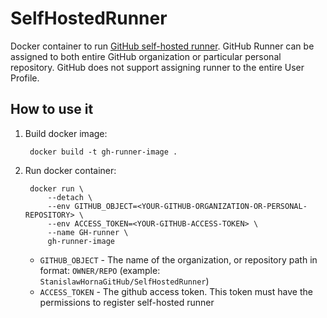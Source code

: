 # SelfHostedRunner

Docker container to run [GitHub self-hosted runner](https://docs.github.com/en/actions/hosting-your-own-runners/managing-self-hosted-runners/about-self-hosted-runners).
GitHub Runner can be assigned to both entire GitHub organization or particular personal repository.
GitHub does not support assigning runner to the entire User Profile.

## How to use it
1. Build docker image:

        docker build -t gh-runner-image .

2. Run docker container:

        docker run \
            --detach \
            --env GITHUB_OBJECT=<YOUR-GITHUB-ORGANIZATION-OR-PERSONAL-REPOSITORY> \
            --env ACCESS_TOKEN=<YOUR-GITHUB-ACCESS-TOKEN> \
            --name GH-runner \
            gh-runner-image

    - `GITHUB_OBJECT` - The name of the organization, or repository path in format: `OWNER/REPO` (example: `StanislawHornaGitHub/SelfHostedRunner`)
    - `ACCESS_TOKEN` - The github access token. This token must have the permissions to register self-hosted runner